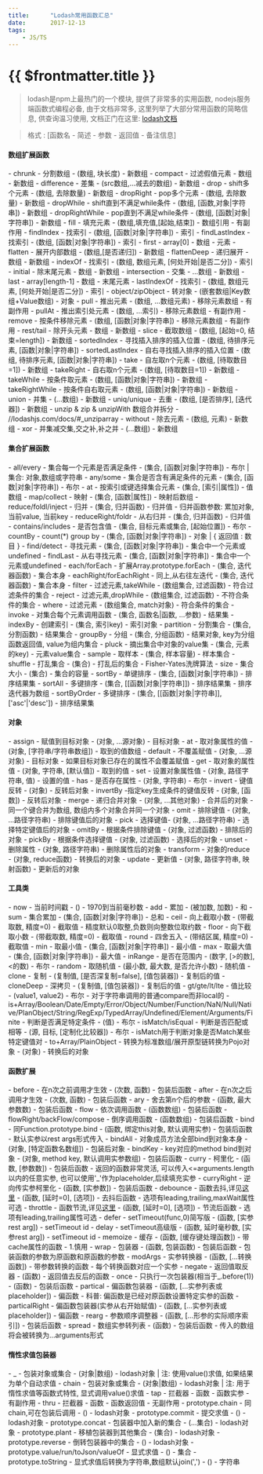 ```yaml
---
title:      "Lodash常用函数汇总"
date:       2017-12-13
tags:
    - JS/TS
---
```


# {{ $frontmatter.title }}
> lodash是npm上最热门的一个模块, 提供了非常多的实用函数, nodejs服务端函数式编程必备, 由于文档非常多, 这里列举了大部分常用函数的简略信息, 供查询温习使用, 文档正门在这里: [lodash文档](https://lodash.com/docs/)

> 格式 : [函数名 - 简述 - 参数 - 返回值 - 备注信息]
<h4>数组扩展函数</h4>
- chrunk - 分割数组 - (数组, 块长度) - 新数组
- compact - 过滤假值元素 - 数组 - 新数组
- difference - 差集 - (src数组,...减去的数组) - 新数组
- drop - shift多个元素 - (数组, 去除数量) - 新数组
- dropRight - pop多个元素 - (数组, 去除数量) - 新数组
- dropWhile - shift直到不满足while条件 - (数组, [函数,对象|字符串]) - 新数组
- dropRightWhile - pop直到不满足while条件 - (数组, [函数|对象|字符串]) - 新数组
- fill - 填充元素 - (数组,填充值,[起始,结束]) - 数组引用 - 有副作用
- findIndex - 找索引 - (数组, [函数|对象|字符串]) - 索引
- findLastIndex - 找索引 - (数组, [函数|对象|字符串]) - 索引
- first - array[0] - 数组 - 元素
- flatten - 展开内部数组 - (数组,[是否递归]) - 新数组
- flattenDeep - 递归展开 - 数组 - 新数组
- indexOf - 找索引 - (数组, 数组元素, [何处开始|是否二分]) - 索引
- initial - 除末尾元素 - 数组 - 新数组
- intersection - 交集 - ...数组 - 新数组
- last - array[length-1] - 数组 - 末尾元素
- lastIndexOf - 找索引 - (数组, 数组元素, [何处开始|是否二分]) - 索引
- object/zipObject - 转对象 - (嵌套数组|Key数组+Value数组) - 对象
- pull - 推出元素 - (数组, ...数组元素) - 移除元素数组 - 有副作用
- pullAt - 推出索引处元素 - (数组, ...索引) - 移除元素数组 - 有副作用
- remove - 按条件移除元素 - (数组, [函数|对象|字符串]) - 移除元素数组 - 有副作用
- rest/tail - 除开头元素 - 数组 - 新数组
- slice - 截取数组 - (数组, [起始=0, 结束=length]) - 新数组
- sortedIndex - 寻找插入排序的插入位置 - (数组, 待排序元素, [函数|对象|字符串])
- sortedLastIndex - 自右寻找插入排序的插入位置 - (数组, 待排序元素, [函数|对象|字符串])
- take - 自左取n个元素 - (数组, [待取数目=1]) - 新数组
- takeRight - 自右取n个元素 - (数组, [待取数目=1]) - 新数组
- takeWhile - 按条件取元素 - (数组, [函数|对象|字符串]) - 新数组
- takeRightWhile - 按条件自右取元素 - (数组, [函数|对象|字符串]) - 新数组
- union - 并集 - (...数组) - 新数组
- uniq/unique - 去重 - (数组, [是否排序], [迭代器]) - 新数组
- unzip & zip & unzipWith 数组合并拆分 - //lodashjs.com/docs/#_unziparray
- without - 除去元素 - (数组, 元素) - 新数组
- xor - 并集减交集,交之补,补之并 - (...数组) - 新数组

<h4>集合扩展函数</h4>
- all/every - 集合每一个元素是否满足条件 - (集合, [函数|对象|字符串]) - 布尔 | 集合: 对象,数组或字符串
- any/some - 集合是否含有满足条件的元素 - (集合, [函数|对象|字符串]) - 布尔
- at - 按索引或键选择集合元素 - (集合, [索引|属性]) - 值数组
- map/collect - 映射 - (集合, [函数|属性]) - 映射后数组
- reduce/foldl/inject - 归并 - (集合, 归并函数) - 归并值 - 归并函数参数: 累加对象, 当前value, 当前key
- reduceRight/foldr - 从右归并 - (集合, 归并函数) - 归并值
- contains/includes - 是否包含值 - (集合, 目标元素或集合, [起始位置]) - 布尔
- countBy - count(*) group by - (集合, [函数|对象|字符串]) - 对象 | { 返回值 : 数目 }
- find/detect - 寻找元素 - (集合, [函数|对象|字符串]) - 集合中一个元素或undefined
- findLast - 从右寻找元素 - (集合, [函数|对象|字符串]) - 集合中一个元素或undefined
- each/forEach - 扩展Array.prototype.forEach - (集合, 迭代器函数) - 集合本身
- eachRight/forEachRight - 同上,从右往左迭代 - (集合, 迭代器函数) - 集合本身
- filter - 过滤元素,takeWhile - (数组集合, 过滤函数) - 符合过滤条件的集合
- reject - 过滤元素,dropWhile - (数组集合, 过滤函数) - 不符合条件的集合
- where - 过滤元素 - (数组集合, match对象) - 符合条件的集合
- invoke - 对集合每个元素调用函数 - (集合, 函数名|函数, ...参数) - 结果集
- indexBy - 创建索引 - (集合, 索引key) - 索引对象
- partition - 分割集合 - (集合, 分割函数) - 结果集合
- groupBy - 分组 - (集合, 分组函数) - 结果对象, key为分组函数返回值, value为组内集合
- pluck - 摘出集合中对象的value集 - (集合, 元素的key) - 元素value集合
- sample - 取样本 - (集合, 样本容量) - 样本集合
- shuffle - 打乱集合 - (集合) - 打乱后的集合 - Fisher-Yates洗牌算法
- size - 集合大小 - (集合) - 集合的容量
- sortBy - 单键排序 - (集合, [函数|对象|字符串]) - 排序结果集
- sortAll - 多键排序 - (集合, [[函数|对象|字符串]]) - 排序结果集 - 排序迭代器为数组
- sortByOrder - 多键排序 - (集合, [[函数|对象|字符串]], ['asc'|'desc']) - 排序结果集

<h4>对象</h4>
- assign - 赋值到目标对象 - (对象, ...源对象) - 目标对象
- at - 取对象属性的值 - (对象, [字符串/字符串数组]) - 取到的值数组
- default - 不覆盖赋值 - (对象, ...源对象) - 目标对象 - 如果目标对象已存在的属性不会覆盖赋值
- get - 取对象的属性值 - (对象, 字符串, [默认值]) - 取到的值
- set - 设置对象属性值 - (对象, 路径字符串, 值) - 设置的值
- has - 是否存在属性 - (对象, 字符串) - 布尔
- invert - 键值反转 - (对象) - 反转后对象
- invertBy -指定key生成条件的键值反转 - (对象, [函数]) - 反转后对象
- merge - 递归合并对象 - (对象, ...其他对象) - 合并后的对象 - 同一个键合并为数组, 数组内多个对象合并同一个对象
- omit - 排除键值 - (对象, ...路径字符串) - 排除键值后的对象
- pick - 选择键值- (对象, ...路径字符串) - 选择特定键值后的对象
- omitBy - 根据条件排除键值 - (对象, 过滤函数) - 排除后的对象
- pickBy - 根据条件选择键值 - (对象, 过滤函数) - 选择后的对象
- unset - 删除属性 - (对象, 路径字符串) - 删除属性后的对象
- transform - 对象的reduce - (对象, reduce函数) - 转换后的对象
- update - 更新值 - (对象, 路径字符串, 映射函数) - 更新后的对象

<h4>工具类</h4>
- now - 当前时间戳 - () - 1970到当前毫秒数
- add - 累加 - (被加数, 加数) - 和
- sum - 集合累加 - (集合, [函数|对象|字符串]) - 总和
- ceil - 向上截取小数 - (带截取数, 精度=0) - 截取值 - 精度默认0取整,负数则向整数位取约数
- floor - 向下截取小数 - (带截取数, 精度=0) - 截取值
- round - 四舍五入 - (带结区属, 精度=0) - 截取值
- min - 取最小值 - (集合, [函数|对象|字符串]) - 最小值
- max - 取最大值 - (集合, [函数|对象|字符串]) - 最大值
- inRange - 是否在范围内 - (数字, [>的数], <的数) - 布尔
- random - 取随机值 - (最小数, 最大数, 是否允许小数) - 随机值
- clone - 复制 - (复制值, [是否深复制=false], [值包装器]) - 复制后的值
- cloneDeep - 深拷贝 - (复制值, [值包装器]) - 复制后的值
- gt/gte/lt/lte - 值比较 - (value1, value2) - 布尔 - 对于字符串调用的普通compare而非local的
- is+Array/Boolean/Date/Empty/Error/Object/Number/Function/NaN/Null/Native/PlanObject/String/RegExp/TypedArray/Undefined/Element/Arguments/Finite - 判断是否满足特定条件 - (值) - 布尔
- isMatch/isEqual - 判断是否匹配或相等 - (源, 目标, [定制化比较器]) - 布尔 - isMatch用于判断对象是否Match某些特定键值对
- to+Array/PlainObject - 转换为标准数组/展开原型链转换为Pojo对象 - (对象) - 转换后的对象

<h4>函数扩展</h4>
- before - 在n次之前调用才生效 - (次数, 函数) - 包装后函数
- after - 在n次之后调用才生效 - (次数, 函数) - 包装后函数
- ary - 舍去第n个后的参数 - (函数, 最大参数数) - 包装后函数
- flow - 依次调用函数 - (函数数组) - 包装后函数
- flowRight/backFlow/compose - 倒序调用函数 - (函数数组) - 包装后函数
- bind - 同Function.prototype.bind - (函数, 绑定this对象, 默认调用实参) - 包装后函数 - 默认实参以rest args形式传入
- bindAll - 对象成员方法全部bind到对象本身 - (对象, [特定函数名数组]) - 包装后对象
- bindKey - key对应的method bind到对象 - (对象, method key, 默认调用实参数组) - 包装后函数
- curry - 柯里化 - (函数, [参数数]) - 包装后函数 - 返回的函数非常灵活, 可以传入<=arguments.length以内的任意实参, 也可以使用'_'作为placeholder,后续填充实参
- curryRight - 逆向传实参柯里化 - (函数, [实参数]) - 包装后函数
- debounce - 函数去抖,详见<a href="//ywbdxx.win/?p=198">这里</a> - (函数, [延时=0], [选项]) - 去抖后函数 - 选项有leading,trailing,maxWait属性可选
- throttle - 函数节流,详见<a href="//ywbdxx.win/?p=198">这里</a> - (函数, [延时=0], [选项]) - 节流后函数 - 选项有leading,trailing属性可选
- defer - setTimeout(func,0)简写版 - (函数, [实参rest arg]) - setTimeout id
- delay - setTimeout高级版 - (函数, 延时毫秒数, [实参rest arg]) - setTimeout id
- memoize - 缓存 - (函数, [缓存键处理函数]) - 带cache属性的函数 - 1.慎用
- wrap - 包装器 - (函数, 包装函数) - 包装后函数 - 包装函数的参数为原函数和原函数的参数
- modArgs - 实参转换器 - (函数, [...转换函数]) - 带参数转换的函数 - 每个转换函数对应一个实参
- negate - 返回值取反器 - (函数) - 返回值去反后的函数
- once - 只执行一次包装器(相当于_.before(1)) - (函数) - 包装后函数
- partical - 偏函数包装器 - (函数, [...实参列表或placeholder]) - 偏函数 - 科普: 偏函数是已经对原函数设置特定实参的函数
- particalRight - 偏函数包装器(实参从右开始赋值) - (函数, [...实参列表或placeholder]) - 偏函数
- rearg - 参数顺序调整器 - (函数, [...形参的实际顺序索引]) - 包装后函数
- spread - 数组实参转列表 - (函数) - 包装后函数 - 传入的数组将会被转换为...arguments形式

<h4>惰性求值包装器</h4>
- _ - 包装对象或集合 - (对象|数组) - lodash对象 | 注: 使用value()求值, 如果结果为单个自动求值
- chain - 包装对象或集合 - (对象|数组) - lodash对象 | 注: 用于惰性求值等函数式特性, 显式调用value()求值
- tap - 拦截器 - 函数 - 函数实参 - 有副作用
- thru - 拦截器 - 函数 - 函数返回值 - 无副作用
- prototype.chain - 同chain,可在包装后调用 - () - lodash对象
- prototype.commit - 提交求值 - () - lodash对象
- prototype.concat - 包装器中加入新的集合 - (...集合) - lodash对象
- prototype.plant - 移植包装器到其他集合 - (集合) - lodash对象
- prototype.reverse - 倒转包装器中的集合 - () - lodash对象
- prototype.value/run/toJson/valueOf - 显式求值 - () - 集合
- prototype.toString - 显式求值后转换为字符串,数组默认join(',') - () - 字符串